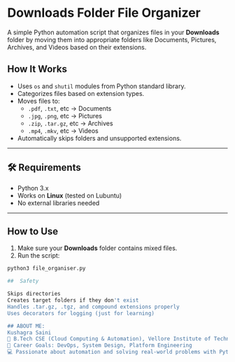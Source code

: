 # Downloads Folder File Organizer

A simple Python automation script that organizes files in your **Downloads** folder by moving them into appropriate folders like Documents, Pictures, Archives, and Videos based on their extensions.



##  How It Works

- Uses `os` and `shutil` modules from Python standard library.
- Categorizes files based on extension types.
- Moves files to:
  - `.pdf`, `.txt`, etc → Documents
  - `.jpg`, `.png`, etc → Pictures
  - `.zip`, `.tar.gz`, etc → Archives
  - `.mp4`, `.mkv`, etc → Videos
- Automatically skips folders and unsupported extensions.


---

## 🛠 Requirements

- Python 3.x  
- Works on **Linux** (tested on Lubuntu)
- No external libraries needed

---

##  How to Use

1. Make sure your **Downloads** folder contains mixed files.
2. Run the script:

```bash
python3 file_organiser.py

##  Safety 

Skips directories
Creates target folders if they don't exist
Handles .tar.gz, .tgz, and compound extensions properly
Uses decorators for logging (just for learning)

## ABOUT ME:
Kushagra Saini
📍 B.Tech CSE (Cloud Computing & Automation), Vellore Institute of Technology (Bhopal)
🔭 Career Goals: DevOps, System Design, Platform Engineering
💻 Passionate about automation and solving real-world problems with Python.
